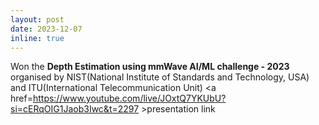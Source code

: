 ```yaml
---
layout: post
date: 2023-12-07
inline: true
---
```


Won the **Depth Estimation using mmWave AI/ML challenge - 2023** organised by NIST(National Institute of Standards and Technology, USA) and ITU(International Telecommunication Unit) <a href=https://www.youtube.com/live/JOxtQ7YKUbU?si=cERqOIG1Jaob3Iwc&t=2297 >presentation link </a>

